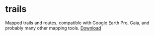 # trails
Mapped trails and routes, compatible with Google Earth Pro, Gaia, and probably many other mapping tools.
[Download](https://github.com/MRog40/trails/archive/refs/heads/main.zip)
